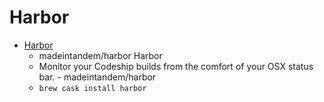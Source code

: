 # Harbor
- [Harbor](https://github.com/madeintandem/harbor)
  -  madeintandem/harbor Harbor
  - Monitor your Codeship builds from the comfort of your OSX status bar. - madeintandem/harbor
  - `brew cask install harbor`
